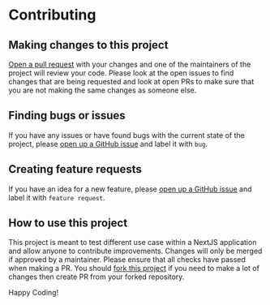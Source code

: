 # Contributing

## Making changes to this project

[Open a pull request](https://github.com/jhanke00/nextjs-product-site/compare) with your changes and one of the maintainers of the project will review your code. Please look at the open issues to find changes that are being requested and look at open PRs to make sure that you are not making the same changes as someone else.

## Finding bugs or issues

If you have any issues or have found bugs with the current state of the project, please [open up a GitHub issue](https://github.com/jhanke00/nextjs-product-site/issues/new) and label it with `bug`.

## Creating feature requests

If you have an idea for a new feature, please [open up a GitHub issue](https://github.com/jhanke00/nextjs-product-site/issues/new) and label it with `feature request`.

## How to use this project

This project is meant to test different use case within a NextJS application and allow anyone to contribute improvements. Changes will only be merged if approved by a maintainer. Please ensure that all checks have passed when making a PR. You should [fork this project](https://gist.github.com/Chaser324/ce0505fbed06b947d962) if you need to make a lot of changes then create PR from your forked repository.

Happy Coding!